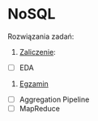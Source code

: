 # NoSQL

Rozwiązania zadań:

1. [Zaliczenie](https://github.com/Gosiamek/NoSQL/blob/master/zaliczenie.md):
 - [ ] EDA
1. [Egzamin]()
 - [ ] Aggregation Pipeline
 - [ ] MapReduce
